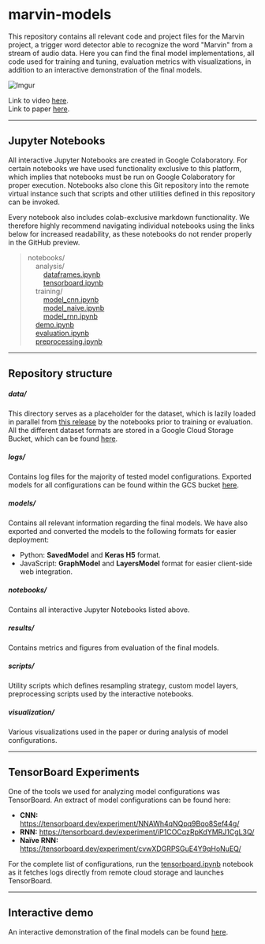# marvin-models
This repository contains all relevant code and project files for the Marvin project, a trigger word detector able to recognize the word "Marvin" from a stream of audio data. Here you can find the final model implementations, all code used for training and tuning, evaluation metrics with visualizations, in addition to an interactive demonstration of the final models.


![Imgur](https://i.imgur.com/moWF6OZ.png)



Link to video [here](https://youtu.be/3YZf92uqG20?list=PLBPayIBBGNg9Rd0ENXhlUS_1vhBn3h4r2). <br/>
Link to paper [here](https://github.com/patrikkj/marvin-models/blob/main/Trigger_word_detection_DNN.pdf).


----

## Jupyter Notebooks

All interactive Jupyter Notebooks are created in Google Colaboratory. For certain notebooks we have used functionality exclusive to this platform, which implies that notebooks must be run on Google Colaboratory for proper execution. Notebooks also clone this Git repository into the remote virtual instance such that scripts and other utilities defined in this repository can be invoked.

Every notebook also includes colab-exclusive markdown functionality. We therefore highly recommend navigating individual notebooks using the links below for increased readability, as these notebooks do not render properly in the GitHub preview.


> notebooks/ <br/>
> &nbsp;&nbsp;&nbsp;&nbsp;analysis/ <br/>
  > &nbsp;&nbsp;&nbsp;&nbsp;&nbsp;&nbsp;&nbsp;&nbsp;[dataframes.ipynb](https://colab.research.google.com/github/patrikkj/marvin-models/blob/main/notebooks/analysis/dataframes.ipynb)<br/>
  > &nbsp;&nbsp;&nbsp;&nbsp;&nbsp;&nbsp;&nbsp;&nbsp;[tensorboard.ipynb](https://colab.research.google.com/github/patrikkj/marvin-models/blob/main/notebooks/analysis/tensorboard.ipynb)<br/>
> &nbsp;&nbsp;&nbsp;&nbsp;training/ <br/>
  > &nbsp;&nbsp;&nbsp;&nbsp;&nbsp;&nbsp;&nbsp;&nbsp;[model_cnn.ipynb](https://colab.research.google.com/github/patrikkj/marvin-models/blob/main/notebooks/training/model_cnn.ipynb)<br/>
  > &nbsp;&nbsp;&nbsp;&nbsp;&nbsp;&nbsp;&nbsp;&nbsp;[model_naive.ipynb](https://colab.research.google.com/github/patrikkj/marvin-models/blob/main/notebooks/training/model_naive.ipynb)<br/>
  > &nbsp;&nbsp;&nbsp;&nbsp;&nbsp;&nbsp;&nbsp;&nbsp;[model_rnn.ipynb](https://colab.research.google.com/github/patrikkj/marvin-models/blob/main/notebooks/training/model_rnn.ipynb)<br/>
> &nbsp;&nbsp;&nbsp;&nbsp;[demo.ipynb](https://colab.research.google.com/github/patrikkj/marvin-models/blob/main/notebooks/demo.ipynb)<br/>
> &nbsp;&nbsp;&nbsp;&nbsp;[evaluation.ipynb](https://colab.research.google.com/github/patrikkj/marvin-models/blob/main/notebooks/evaluation.ipynb)<br/>
> &nbsp;&nbsp;&nbsp;&nbsp;[preprocessing.ipynb](https://colab.research.google.com/github/patrikkj/marvin-models/blob/main/notebooks/preprocessing.ipynb)<br/>

----

## Repository structure

##### data/
This directory serves as a placeholder for the dataset, which is lazily loaded in parallel from [this release](https://github.com/patrikkj/marvin-models/releases/tag/dataset_half_notrim_tensors) by the notebooks prior to training or evaluation. All the different dataset formats are stored in a Google Cloud Storage Bucket, which can be found [here](https://console.cloud.google.com/storage/browser/marvin-voice).

##### logs/
Contains log files for the majority of tested model configurations. Exported models for all configurations can be found within the GCS bucket [here](https://console.cloud.google.com/storage/browser/marvin-voice/models).

##### models/

Contains all relevant information regarding the final models. We have also exported and converted the models to the following formats for easier deployment:
- Python: **SavedModel** and **Keras H5** format. 
- JavaScript: **GraphModel** and **LayersModel** format for easier client-side web integration.

##### notebooks/
Contains all interactive Jupyter Notebooks listed above. 

##### results/
Contains metrics and figures from evaluation of the final models. 

##### scripts/
Utility scripts which defines resampling strategy, custom model layers, preprocessing scripts used by the interactive notebooks. 

##### visualization/
Various visualizations used in the paper or during analysis of model configurations.

----

## TensorBoard Experiments
One of the tools we used for analyzing model configurations was TensorBoard. An extract of model configurations can be found here:
- **CNN:** https://tensorboard.dev/experiment/NNAWh4qNQpq9Bqo8Sef44g/
- **RNN:** https://tensorboard.dev/experiment/iP1COCqzRpKdYMRJ1CgL3Q/
- **Naïve RNN:** https://tensorboard.dev/experiment/cvwXDGRPSGuE4Y9qHoNuEQ/

For the complete list of configurations, run the [tensorboard.ipynb](https://colab.research.google.com/github/patrikkj/marvin-models/blob/main/notebooks/analysis/tensorboard.ipynb) notebook as it fetches logs directly from remote cloud storage and launches TensorBoard.

----



## Interactive demo
An interactive demonstration of the final models can be found [here](https://colab.research.google.com/github/patrikkj/marvin-models/blob/main/notebooks/demo.ipynb).
